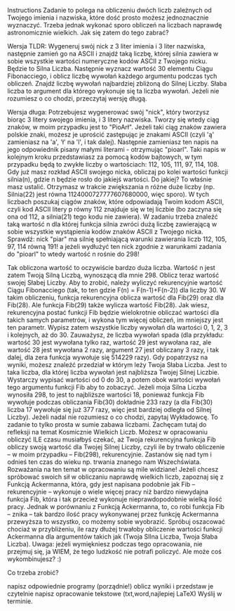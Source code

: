 Instructions
Zadanie to polega na obliczeniu dwóch liczb zależnych od Twojego imienia i nazwiska, które dość prosto możesz jednoznacznie wyznaczyć. Trzeba jednak wykonać sporo obliczeń na liczbach naprawdę astronomicznie wielkich. Jak się zatem do tego zabrać?



Wersja TLDR: Wygeneruj swój nick z 3 liter imienia i 3 liter nazwiska, następnie zamień go na ASCII i znajdź taką liczbę, której silnia zawiera w sobie wszystkie wartości numeryczne kodów ASCII z Twojego nicku. Będzie to Silna Liczba. Następnie wyznacz wartość 30 elementu Ciągu Fibonacciego, i oblicz liczbę wywołań każdego argumentu podczas tych obliczeń. Znajdź liczbę wywołań najbardziej zbliżoną do Silnej Liczby. Słaba liczba to argument dla którego wykonuje się ta liczba wywołań. Jeżeli nie rozumiesz o co chodzi, przeczytaj wersję długą.



Wersja długa: Potrzebujesz wygenerować swój "nick", który tworzysz biorąc 3 litery swojego imienia, i 3 litery nazwiska. Tworzy się wtedy ciąg znaków, w moim przypadku jest to "PioArł". Jeżeli taki ciąg znaków zawiera polskie znaki, możesz je uprościć zastępując je znakami ASCII (czyli 'ą' zamieniasz na 'a', 'ł' na 'l', i tak dalej). Następnie zamieniasz ten napis na jego odpowiednik pisany małymi literami - otrzymując "pioarl". Taki napis w kolejnym kroku przedstawiasz za pomocą kodów bajtowych, w tym przypadku będą to zwykłe liczby o wartościach: 112, 105, 111, 97, 114, 108. Gdy już masz rozkład ASCII swojego nicka, obliczaj po kolei wartości funkcji silnia(n), gdzie n będzie rosło do jakiejś wartości. Do jakiej? To właśnie masz ustalić. Otrzymasz w trakcie zwiększania n różne duże liczby (np. Silnia(22) jest równa 1124000727777607680000, więc sporo). W tych liczbach poszukaj ciągów znaków, które odpowiadają Twoim kodom ASCII, czyli kod ASCII litery p równy 112 znajduje się w tej liczbie (bo zaczyna się ona od 112, a silnia(21) tego kodu nie zawiera). W zadaniu trzeba znaleźć taką wartość n dla której funkcja silnia zwróci dużą liczbę zawierającą w sobie wszystkie wystąpienia kodów znaków ASCII z Twojego nicka. Sprawdź: nick "piar" ma silnię spełniającą warunki zawierania liczb 112, 105, 97, 114 równą 191! a jeżeli wydłużyć ten nick zgodnie z warunkami zadania do "pioarl" to wtedy wartość n rośnie do 298!

Tak obliczona wartość to oczywiście bardzo duża liczba. Wartość n jest zatem Twoją Silną Liczbą, wynoszącą dla mnie 298. Oblicz teraz wartość swojej Słabej Liczby. Aby to zrobić, należy wyliczyć rekurencyjnie wartość Ciągu Fibonacciego (tak, to ten gdzie F(n) = F(n-1)+F(n-2)) dla liczby 30. W takim obliczeniu, funkcja rekurencyjna oblicza wartość dla Fib(29) oraz dla Fib(28). Ale funkcja Fib(29) także wylicza wartość Fib(28). Jak wiesz, rekurencyjna postać funkcji Fib będzie wielokrotnie obliczać wartości dla takich samych parametrów, i wykona tym więcej obliczeń, im mniejszy jest ten parametr. Wypisz zatem wszystkie liczby wywołań dla wartości 0, 1, 2, 3 i kolejnych, aż do 30. Zauważysz, że liczba wywołań spada (dla przykładu: wartość 30 jest wywołana tylko raz, wartość 29 jest wywołana raz, ale wartość 28 jest wywołana 2 razy, argument 27 jest obliczany 3 razy, i tak dalej, dla zera funkcja wywołuje się 514229 razy). Gdy popatrzysz na wyniki, możesz znaleźć przedział w którym leży Twoja Słaba Liczba. Jest to taka liczba, dla której liczba wywołań jest najbliższa Twojej Silnej Liczbie. Wystarczy wypisać wartości od 0 do 30, a potem obok wartości wywołań tego argumentu funkcji Fib aby to zobaczyć. Jeżeli moja Silna Liczba wynosiła 298, to jest to najbliższe wartości 18, ponieważ funkcja Fib wywołuje podczas obliczania Fib(30) dokładnie 233 razy (a dla Fib(30) liczba 17 wywołuje się już 377 razy, więc jest bardziej odległa od Silnej Liczby). Jeżeli nadal nie rozumiesz o co chodzi, zapytaj Wykładowcę. To zadanie to tylko prosta w sumie zabawa liczbami. Zachęcam tutaj do refleksji na temat Kosmicznie Wielkich Liczb. Możesz w opracowaniu obliczyć ILE czasu musiałbyś czekać, aż Twoja rekurencyjna funkcja Fib obliczy swoją wartość dla Twojej Silnej Liczby, czyli ile by trwało obliczenie – w moim przypadku – Fib(298), rekurencyjnie. Zastanów się nad tym i odnieś ten czas do wieku np. trwania znanego nam Wszechświata. Rozważania na ten temat w opracowaniu są mile widziane! Jeżeli chcesz spróbować swoich sił w obliczaniu naprawdę wielkich liczb, zapoznaj się z Funkcją Ackermanna, która, gdy jest napisana podobnie jak Fib – rekurencyjnie – wykonuje o wiele więcej pracy niż bardzo niewydajna funkcja Fib, która i tak przecież wykonuje nieprawdopodobnie wielką ilość pracy. Jednak w porównaniu z Funkcją Ackermanna, to, co robi funkcja Fib – znika – tak bardzo ilość pracy wykonywanej przez funkcję Ackermanna przewyższa to wszystko, co możemy sobie wyobrazić. Spróbuj oszacować chociaż w przybliżeniu, ile razy dłużej trwałoby obliczenie wartości funkcji Ackermanna dla argumentów takich jak (Twoja SIlna Liczba, Twoja Słaba Liczba). Uwaga: jeżeli wymiękniesz podczas tego opracowania, nie przejmuj się, ja WIEM, że tego ludzkość nie potrafi policzyć. Ale może coś wykombinujesz? :)



Co trzeba zrobić?

napisz odpowiednie programy (porządnie!)
oblicz wyniki i przedstaw je czytelnie
napisz opracowanie tekstowe (txt,word,najlepiej LaTeX)
Wyślij w terminie.